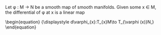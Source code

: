 Let φ : M → N be a smooth map of smooth manifolds. Given some x ∈ M, the differential of φ at x is a linear map

\begin{equation}
{\displaystyle d\varphi_{x}:T_{x}M\to T_{\varphi (x)}N\,}
\end{equation}